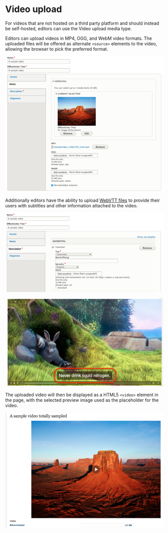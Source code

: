# Video upload
For videos that are not hosted on a third party platform and should instead be self-hosted, editors can use the Video upload media type.

Editors can upload videos in MP4, OGG, and WebM video formats. The uploaded files will be offered as alternate `<source>` elements to the video, allowing the browser to pick the preferred format.

![](../img/media_types/degov_media_video_upload_upload.png)

Additionally editors have the ability to upload [WebVTT files](https://developer.mozilla.org/en-US/docs/Web/API/WebVTT_API) to provide their users with subtitles and other information attached to the video.

![](../img/media_types/degov_media_video_upload_subtitles.png)

![](../img/media_types/degov_media_video_upload_subtitles_in_action.png)

The uploaded video will then be displayed as a HTML5 `<video>` element in the page, with the selected preview image used as the placeholder for the video.

![](../img/media_types/degov_media_video_upload_display.png)